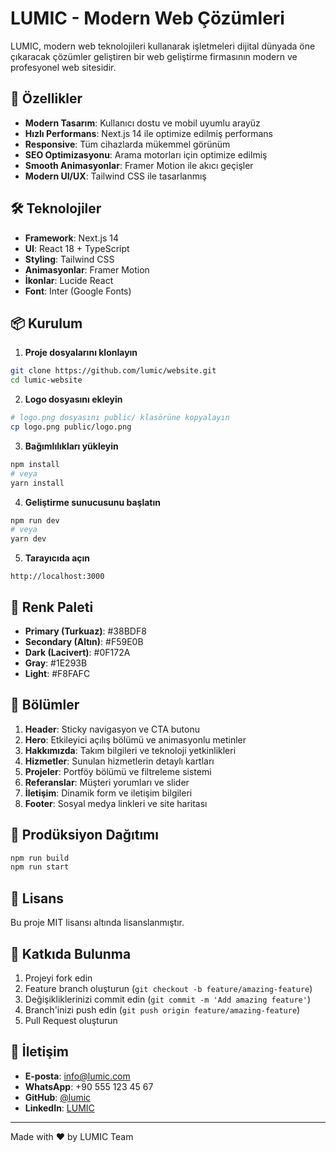 # LUMIC - Modern Web Çözümleri

LUMIC, modern web teknolojileri kullanarak işletmeleri dijital dünyada öne çıkaracak çözümler geliştiren bir web geliştirme firmasının modern ve profesyonel web sitesidir.

## 🚀 Özellikler

- **Modern Tasarım**: Kullanıcı dostu ve mobil uyumlu arayüz
- **Hızlı Performans**: Next.js 14 ile optimize edilmiş performans
- **Responsive**: Tüm cihazlarda mükemmel görünüm
- **SEO Optimizasyonu**: Arama motorları için optimize edilmiş
- **Smooth Animasyonlar**: Framer Motion ile akıcı geçişler
- **Modern UI/UX**: Tailwind CSS ile tasarlanmış

## 🛠 Teknolojiler

- **Framework**: Next.js 14
- **UI**: React 18 + TypeScript
- **Styling**: Tailwind CSS
- **Animasyonlar**: Framer Motion
- **İkonlar**: Lucide React
- **Font**: Inter (Google Fonts)

## 📦 Kurulum

1. **Proje dosyalarını klonlayın**
```bash
git clone https://github.com/lumic/website.git
cd lumic-website
```

2. **Logo dosyasını ekleyin**
```bash
# logo.png dosyasını public/ klasörüne kopyalayın
cp logo.png public/logo.png
```

3. **Bağımlılıkları yükleyin**
```bash
npm install
# veya
yarn install
```

4. **Geliştirme sunucusunu başlatın**
```bash
npm run dev
# veya
yarn dev
```

5. **Tarayıcıda açın**
```
http://localhost:3000
```

## 🎨 Renk Paleti

- **Primary (Turkuaz)**: #38BDF8
- **Secondary (Altın)**: #F59E0B
- **Dark (Lacivert)**: #0F172A
- **Gray**: #1E293B
- **Light**: #F8FAFC

## 📱 Bölümler

1. **Header**: Sticky navigasyon ve CTA butonu
2. **Hero**: Etkileyici açılış bölümü ve animasyonlu metinler
3. **Hakkımızda**: Takım bilgileri ve teknoloji yetkinlikleri
4. **Hizmetler**: Sunulan hizmetlerin detaylı kartları
5. **Projeler**: Portföy bölümü ve filtreleme sistemi
6. **Referanslar**: Müşteri yorumları ve slider
7. **İletişim**: Dinamik form ve iletişim bilgileri
8. **Footer**: Sosyal medya linkleri ve site haritası

## 🚀 Prodüksiyon Dağıtımı

```bash
npm run build
npm run start
```

## 📄 Lisans

Bu proje MIT lisansı altında lisanslanmıştır.

## 🤝 Katkıda Bulunma

1. Projeyi fork edin
2. Feature branch oluşturun (`git checkout -b feature/amazing-feature`)
3. Değişikliklerinizi commit edin (`git commit -m 'Add amazing feature'`)
4. Branch'inizi push edin (`git push origin feature/amazing-feature`)
5. Pull Request oluşturun

## 📧 İletişim

- **E-posta**: info@lumic.com
- **WhatsApp**: +90 555 123 45 67
- **GitHub**: [@lumic](https://github.com/lumic)
- **LinkedIn**: [LUMIC](https://linkedin.com/company/lumic)

---

Made with ❤️ by LUMIC Team
